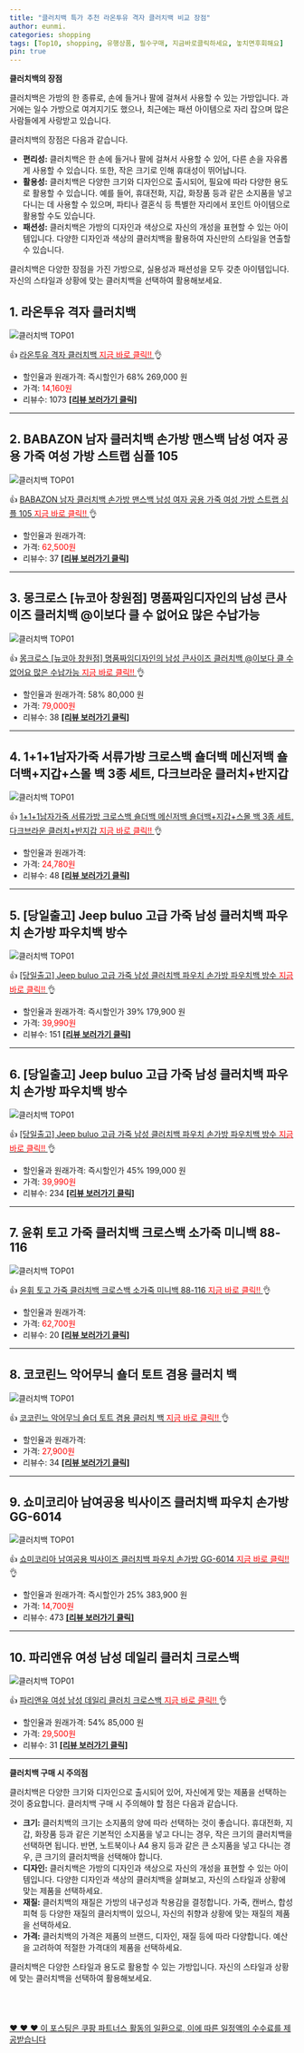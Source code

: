 ```yaml
---
title: "클러치백 특가 추천 라온투유 격자 클러치백 비교 장점"
author: eunmi.
categories: shopping
tags: [Top10, shopping, 유행상품, 필수구매, 지금바로클릭하세요, 놓치면후회해요]
pin: true
---
```

**클러치백의 장점**

클러치백은 가방의 한 종류로, 손에 들거나 팔에 걸쳐서 사용할 수 있는 가방입니다. 과거에는 일수 가방으로 여겨지기도 했으나, 최근에는 패션 아이템으로 자리 잡으며 많은 사람들에게 사랑받고 있습니다.

클러치백의 장점은 다음과 같습니다.

* **편리성:** 클러치백은 한 손에 들거나 팔에 걸쳐서 사용할 수 있어, 다른 손을 자유롭게 사용할 수 있습니다. 또한, 작은 크기로 인해 휴대성이 뛰어납니다.
* **활용성:** 클러치백은 다양한 크기와 디자인으로 출시되어, 필요에 따라 다양한 용도로 활용할 수 있습니다. 예를 들어, 휴대전화, 지갑, 화장품 등과 같은 소지품을 넣고 다니는 데 사용할 수 있으며, 파티나 결혼식 등 특별한 자리에서 포인트 아이템으로 활용할 수도 있습니다.
* **패션성:** 클러치백은 가방의 디자인과 색상으로 자신의 개성을 표현할 수 있는 아이템입니다. 다양한 디자인과 색상의 클러치백을 활용하여 자신만의 스타일을 연출할 수 있습니다.

클러치백은 다양한 장점을 가진 가방으로, 실용성과 패션성을 모두 갖춘 아이템입니다. 자신의 스타일과 상황에 맞는 클러치백을 선택하여 활용해보세요.

   

## 1. 라온투유 격자 클러치백

![클러치백 TOP01](https://thumbnail10.coupangcdn.com/thumbnails/remote/230x230ex/image/rs_quotation_api/9l4a5ble/67e36b90e6c14d3a86889835181c7514.jpg)


👍 [라온투유 격자 클러치백 <font color=red> 지금 바로 클릭!! </font> ](https://link.coupang.com/re/AFFSDP?lptag=AF3617701&subid=GithubCoopas&pageKey=6078107414&traceid=V0-153&itemId=11253254195&vendorItemId=78530312498) 👌 


- 할인율과 원래가격: 즉시할인가 68%  269,000   원
- 가격: <span style='color:red'>14,160원</span>
- 리뷰수: 1073  [**[리뷰 보러가기 클릭]**](https://link.coupang.com/re/AFFSDP?lptag=AF3617701&subid=GithubCoopas&pageKey=6078107414&traceid=V0-153&itemId=11253254195&vendorItemId=78530312498)

---


   

## 2. BABAZON 남자 클러치백 손가방 맨스백 남성 여자 공용 가죽 여성 가방 스트랩 심플 105

![클러치백 TOP01](https://thumbnail7.coupangcdn.com/thumbnails/remote/230x230ex/image/vendor_inventory/9117/02a6f00cc1ca38af073cc6715a746d504dd9c0f3d567688f853de4656397.png)


👍 [BABAZON 남자 클러치백 손가방 맨스백 남성 여자 공용 가죽 여성 가방 스트랩 심플 105 <font color=red> 지금 바로 클릭!! </font> ](https://link.coupang.com/re/AFFSDP?lptag=AF3617701&subid=GithubCoopas&pageKey=6809872776&traceid=V0-153&itemId=16106281810&vendorItemId=83303592861) 👌 


- 할인율과 원래가격: 
- 가격: <span style='color:red'>62,500원</span>
- 리뷰수: 37  [**[리뷰 보러가기 클릭]**](https://link.coupang.com/re/AFFSDP?lptag=AF3617701&subid=GithubCoopas&pageKey=6809872776&traceid=V0-153&itemId=16106281810&vendorItemId=83303592861)

---


   

## 3. 몽크로스 [뉴코아 창원점] 명품짜임디자인의 남성 큰사이즈 클러치백 @이보다 클 수 없어요 많은 수납가능

![클러치백 TOP01](https://thumbnail9.coupangcdn.com/thumbnails/remote/230x230ex/image/vendor_inventory/683d/06a83b955bf444a21ac27401cd7531a494961e294b043f13c566c8580f3d.jpg)


👍 [몽크로스 [뉴코아 창원점] 명품짜임디자인의 남성 큰사이즈 클러치백 @이보다 클 수 없어요 많은 수납가능 <font color=red> 지금 바로 클릭!! </font> ](https://link.coupang.com/re/AFFSDP?lptag=AF3617701&subid=GithubCoopas&pageKey=7527610372&traceid=V0-153&itemId=19757236639&vendorItemId=86860650554) 👌 


- 할인율과 원래가격: 58%  80,000   원
- 가격: <span style='color:red'>79,000원</span>
- 리뷰수: 38  [**[리뷰 보러가기 클릭]**](https://link.coupang.com/re/AFFSDP?lptag=AF3617701&subid=GithubCoopas&pageKey=7527610372&traceid=V0-153&itemId=19757236639&vendorItemId=86860650554)

---


   

## 4. 1+1+1남자가죽 서류가방 크로스백 숄더백 메신저백 숄더백+지갑+스몰 백 3종 세트, 다크브라운 클러치+반지갑

![클러치백 TOP01](https://thumbnail10.coupangcdn.com/thumbnails/remote/230x230ex/image/vendor_inventory/f125/68fa1a8c0984b29fca089d900c526b9f75e9a65253d2f070d642483ee3b3.png)


👍 [1+1+1남자가죽 서류가방 크로스백 숄더백 메신저백 숄더백+지갑+스몰 백 3종 세트, 다크브라운 클러치+반지갑 <font color=red> 지금 바로 클릭!! </font> ](https://link.coupang.com/re/AFFSDP?lptag=AF3617701&subid=GithubCoopas&pageKey=6629991582&traceid=V0-153&itemId=15110675000&vendorItemId=82332537599) 👌 


- 할인율과 원래가격: 
- 가격: <span style='color:red'>24,780원</span>
- 리뷰수: 48  [**[리뷰 보러가기 클릭]**](https://link.coupang.com/re/AFFSDP?lptag=AF3617701&subid=GithubCoopas&pageKey=6629991582&traceid=V0-153&itemId=15110675000&vendorItemId=82332537599)

---


   

## 5. [당일출고] Jeep buluo 고급 가죽 남성 클러치백 파우치 손가방 파우치백 방수

![클러치백 TOP01](https://thumbnail9.coupangcdn.com/thumbnails/remote/230x230ex/image/vendor_inventory/7c16/a1f79fee3391328631604f1be5f8b010d2174a57ace14141031ee8a34052.JPG)


👍 [[당일출고] Jeep buluo 고급 가죽 남성 클러치백 파우치 손가방 파우치백 방수 <font color=red> 지금 바로 클릭!! </font> ](https://link.coupang.com/re/AFFSDP?lptag=AF3617701&subid=GithubCoopas&pageKey=7662865804&traceid=V0-153&itemId=20419697238&vendorItemId=87501338902) 👌 


- 할인율과 원래가격: 즉시할인가 39%  179,900   원
- 가격: <span style='color:red'>39,990원</span>
- 리뷰수: 151  [**[리뷰 보러가기 클릭]**](https://link.coupang.com/re/AFFSDP?lptag=AF3617701&subid=GithubCoopas&pageKey=7662865804&traceid=V0-153&itemId=20419697238&vendorItemId=87501338902)

---


   

## 6. [당일출고] Jeep buluo 고급 가죽 남성 클러치백 파우치 손가방 파우치백 방수

![클러치백 TOP01](https://thumbnail7.coupangcdn.com/thumbnails/remote/230x230ex/image/vendor_inventory/cbe8/dc8b5bfaf6086287bd6378d2702fafe6881ed85aafbdedaf8e0b58423e15.JPG)


👍 [[당일출고] Jeep buluo 고급 가죽 남성 클러치백 파우치 손가방 파우치백 방수 <font color=red> 지금 바로 클릭!! </font> ](https://link.coupang.com/re/AFFSDP?lptag=AF3617701&subid=GithubCoopas&pageKey=7662865804&traceid=V0-153&itemId=20419697233&vendorItemId=87501338895) 👌 


- 할인율과 원래가격: 즉시할인가 45%  199,000   원
- 가격: <span style='color:red'>39,990원</span>
- 리뷰수: 234  [**[리뷰 보러가기 클릭]**](https://link.coupang.com/re/AFFSDP?lptag=AF3617701&subid=GithubCoopas&pageKey=7662865804&traceid=V0-153&itemId=20419697233&vendorItemId=87501338895)

---


   

## 7. 윤휘 토고 가죽 클러치백 크로스백 소가죽 미니백 88-116

![클러치백 TOP01](https://thumbnail6.coupangcdn.com/thumbnails/remote/230x230ex/image/vendor_inventory/d287/f79d86b38a4abe94259197ca57f95d898150b5ccbdef94dc0924d074955b.jpg)


👍 [윤휘 토고 가죽 클러치백 크로스백 소가죽 미니백 88-116 <font color=red> 지금 바로 클릭!! </font> ](https://link.coupang.com/re/AFFSDP?lptag=AF3617701&subid=GithubCoopas&pageKey=7314879155&traceid=V0-153&itemId=18747692268&vendorItemId=78402859861) 👌 


- 할인율과 원래가격: 
- 가격: <span style='color:red'>62,700원</span>
- 리뷰수: 20  [**[리뷰 보러가기 클릭]**](https://link.coupang.com/re/AFFSDP?lptag=AF3617701&subid=GithubCoopas&pageKey=7314879155&traceid=V0-153&itemId=18747692268&vendorItemId=78402859861)

---


   

## 8. 코코린느 악어무늬 숄더 토트 겸용 클러치 백

![클러치백 TOP01](https://thumbnail6.coupangcdn.com/thumbnails/remote/230x230ex/image/vendor_inventory/b397/d39273fcf46df40b0b81ec9e85fb5f244d6188f6b9e33ba4146a318a43e5.jpg)


👍 [코코린느 악어무늬 숄더 토트 겸용 클러치 백 <font color=red> 지금 바로 클릭!! </font> ](https://link.coupang.com/re/AFFSDP?lptag=AF3617701&subid=GithubCoopas&pageKey=7478434670&traceid=V0-153&itemId=19528952641&vendorItemId=86637440726) 👌 


- 할인율과 원래가격: 
- 가격: <span style='color:red'>27,900원</span>
- 리뷰수: 34  [**[리뷰 보러가기 클릭]**](https://link.coupang.com/re/AFFSDP?lptag=AF3617701&subid=GithubCoopas&pageKey=7478434670&traceid=V0-153&itemId=19528952641&vendorItemId=86637440726)

---


   

## 9. 쇼미코리아 남여공용 빅사이즈 클러치백 파우치 손가방 GG-6014

![클러치백 TOP01](https://thumbnail7.coupangcdn.com/thumbnails/remote/230x230ex/image/vendor_inventory/6161/d17c978de8a1461e7a53dcee562a73520ad8bd2a1b929bb752118924b988.jpg)


👍 [쇼미코리아 남여공용 빅사이즈 클러치백 파우치 손가방 GG-6014 <font color=red> 지금 바로 클릭!! </font> ](https://link.coupang.com/re/AFFSDP?lptag=AF3617701&subid=GithubCoopas&pageKey=6682434580&traceid=V0-153&itemId=15414948804&vendorItemId=82634777136) 👌 


- 할인율과 원래가격: 즉시할인가 25%  383,900   원
- 가격: <span style='color:red'>14,700원</span>
- 리뷰수: 473  [**[리뷰 보러가기 클릭]**](https://link.coupang.com/re/AFFSDP?lptag=AF3617701&subid=GithubCoopas&pageKey=6682434580&traceid=V0-153&itemId=15414948804&vendorItemId=82634777136)

---


   

## 10. 파리앤유 여성 남성 데일리 클러치 크로스백

![클러치백 TOP01](https://thumbnail8.coupangcdn.com/thumbnails/remote/230x230ex/image/vendor_inventory/10f3/51e43cbdbdc8d27802e4aaadc9d2ee6d4af21390aa26b94a4d12c4372d59.jpg)


👍 [파리앤유 여성 남성 데일리 클러치 크로스백 <font color=red> 지금 바로 클릭!! </font> ](https://link.coupang.com/re/AFFSDP?lptag=AF3617701&subid=GithubCoopas&pageKey=25240108&traceid=V0-153&itemId=98092405&vendorItemId=73620780822) 👌 


- 할인율과 원래가격: 54%  85,000   원
- 가격: <span style='color:red'>29,500원</span>
- 리뷰수: 31  [**[리뷰 보러가기 클릭]**](https://link.coupang.com/re/AFFSDP?lptag=AF3617701&subid=GithubCoopas&pageKey=25240108&traceid=V0-153&itemId=98092405&vendorItemId=73620780822)

---
**클러치백 구매 시 주의점**

클러치백은 다양한 크기와 디자인으로 출시되어 있어, 자신에게 맞는 제품을 선택하는 것이 중요합니다. 클러치백 구매 시 주의해야 할 점은 다음과 같습니다.

* **크기:** 클러치백의 크기는 소지품의 양에 따라 선택하는 것이 좋습니다. 휴대전화, 지갑, 화장품 등과 같은 기본적인 소지품을 넣고 다니는 경우, 작은 크기의 클러치백을 선택하면 됩니다. 반면, 노트북이나 A4 용지 등과 같은 큰 소지품을 넣고 다니는 경우, 큰 크기의 클러치백을 선택해야 합니다.
* **디자인:** 클러치백은 가방의 디자인과 색상으로 자신의 개성을 표현할 수 있는 아이템입니다. 다양한 디자인과 색상의 클러치백을 살펴보고, 자신의 스타일과 상황에 맞는 제품을 선택하세요.
* **재질:** 클러치백의 재질은 가방의 내구성과 착용감을 결정합니다. 가죽, 캔버스, 합성피혁 등 다양한 재질의 클러치백이 있으니, 자신의 취향과 상황에 맞는 재질의 제품을 선택하세요.
* **가격:** 클러치백의 가격은 제품의 브랜드, 디자인, 재질 등에 따라 다양합니다. 예산을 고려하여 적절한 가격대의 제품을 선택하세요.

클러치백은 다양한 스타일과 용도로 활용할 수 있는 가방입니다. 자신의 스타일과 상황에 맞는 클러치백을 선택하여 활용해보세요.<br><br><br><br><br> [ ❤ ❤ ❤ 이 포스팅은 쿠팡 파트너스 활동의 일환으로, 이에 따른 일정액의 수수료를 제공받습니다](https://link.coupang.com/a/bcEFyh)